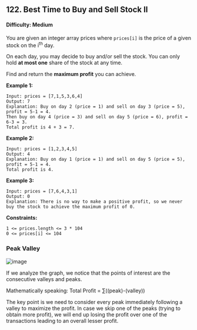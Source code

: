 ## 122. Best Time to Buy and Sell Stock II

#### Difficulty: Medium

You are given an integer array prices where ```prices[i]``` is the price of a given stock on the i<sup>th</sup> day.

On each day, you may decide to buy and/or sell the stock. You can only hold __at most one__ share of the stock at any time.

Find and return the __maximum profit__ you can achieve.

__Example 1:__
```
Input: prices = [7,1,5,3,6,4]
Output: 7
Explanation: Buy on day 2 (price = 1) and sell on day 3 (price = 5), profit = 5-1 = 4.
Then buy on day 4 (price = 3) and sell on day 5 (price = 6), profit = 6-3 = 3.
Total profit is 4 + 3 = 7.
```

__Example 2:__
```
Input: prices = [1,2,3,4,5]
Output: 4
Explanation: Buy on day 1 (price = 1) and sell on day 5 (price = 5), profit = 5-1 = 4.
Total profit is 4.
```

__Example 3:__
```
Input: prices = [7,6,4,3,1]
Output: 0
Explanation: There is no way to make a positive profit, so we never buy the stock to achieve the maximum profit of 0.
```

__Constraints:__
```
1 <= prices.length <= 3 * 104
0 <= prices[i] <= 104
```

### Peak Valley

![image](https://leetcode.com/media/original_images/122_maxprofit_1.PNG)

If we analyze the graph, we notice that the points of interest are the consecutive valleys and peaks.

Mathematically speaking: Total Profit = ∑((peak)-(valley))

The key point is we need to consider every peak immediately following a valley to maximize the profit. In case we skip one of the peaks (trying to obtain more profit), we will end up losing the profit over one of the transactions leading to an overall lesser profit.
